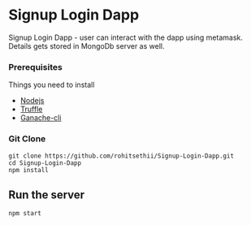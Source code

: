 # Signup Login Dapp

Signup Login Dapp - user can interact with the dapp using metamask. Details gets stored in MongoDb server as well.

### Prerequisites

Things you need to install


* [Nodejs](https://nodejs.org/en/download) 
* [Truffle](https://truffleframework.com/docs/truffle/getting-started/installation)
* [Ganache-cli](https://truffleframework.com/ganache)


### Git Clone

```
git clone https://github.com/rohitsethii/Signup-Login-Dapp.git
cd Signup-Login-Dapp
npm install
```

## Run the server

```
npm start
```

